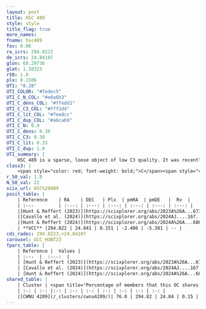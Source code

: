 ```yaml
---
layout: post
title: HSC 489
style: style
title_flag: true
more_names: 
fname: hsc489
fov: 0.06
ra_icrs: 294.8223
de_icrs: 24.84107
glon: 60.29736
glat: 1.38323
r50: 1.8
plx: 0.1506
UTI: "0.28"
UTI_COLOR: "#fedec5"
UTI_C_N_COL: "#e0a6b3"
UTI_C_dens_COL: "#ffedd1"
UTI_C_C3_COL: "#fff1d4"
UTI_C_lit_COL: "#fee8cc"
UTI_C_dup_COL: "#a6cab9"
UTI_C_N: 0.0
UTI_C_dens: 0.36
UTI_C_C3: 0.38
UTI_C_lit: 0.33
UTI_C_dup: 1.0
UTI_summary: |
    HSC 489 is a sparse, loose object of low C3 quality. It was recently reported in the literature. This object shares a large percentage of members with a later reported entry.<br><br><span style="color: #99180f; font-weight: bold;">Warning: </span>contains less than 25 stars with <i>P>0.5</i> estimated.
class3: |
    <span style="color: red; font-weight: bold;">C</span><span style="color: #FFC300; font-weight: bold;">B</span>
r_50_val: 1.8
N_50_val: 22
scix_url: HSC%20489
posit_table: |
    | Reference    | RA    | DEC   | Plx  | pmRA  | pmDE   |  Rv  |
    | :---         | :---: | :---: | :---: | :---: | :---: | :---: |
    |[Hunt & Reffert (2023)](https://scixplorer.org/abs/2023A%26A...673A.114H) | 294.809 | 24.84 | 0.142 | -2.391 | -5.347 | -11.581 |
    |[Cavallo et al. (2024)](https://scixplorer.org/abs/2024AJ....167...12C) | 294.86 | 24.862 | 0.141 | -- | -- | -- |
    |[Hunt & Reffert (2024)](https://scixplorer.org/abs/2024A%26A...686A..42H) | 294.809 | 24.84 | 0.142 | -2.391 | -5.347 | -11.581 |
    | **UCC** |294.822 | 24.841 | 0.151 | -2.406 | -5.381 | -- | 
cds_radec: 294.8223,+24.84107
carousel: UCC_HUNT23
fpars_table: |
    | Reference |  Values |
    | :---  |  :---:  |
    | [Hunt & Reffert (2023)](https://scixplorer.org/abs/2023A%26A...673A.114H) | `AV50=3.983, diffAV50=2.174, MOD50=13.956, logAge50=8.261` |
    | [Cavallo et al. (2024)](https://scixplorer.org/abs/2024AJ....167...12C) | `AV50=3.86, dMod50=14.75, logAge50=8.06, [Fe/H]50=0.11` |
    | [Hunt & Reffert (2024)](https://scixplorer.org/abs/2024A%26A...686A..42H) | `MassJ=456.622` |
shared_table: |
    | Cluster | <span title="Percentage of members that this OC shares with the ones listed">%</span>   | RA   | DEC   | Plx   | pmRA  | pmDE  | Rv | UTI |
    | :-: | :-: |:-: | :-: | :-: | :-: | :-: | :-: | :-: |
    |[CWNU 4209](/_clusters/cwnu4209/)| 76.0 | 294.82 | 24.84 | 0.15 | -2.41 | -5.38 | -4.48 |0.02 |
---
```

